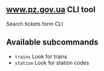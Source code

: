 ## www.pz.gov.ua CLI tool

Search tickets form CLI

## Available subcommands
- `trains`          Look for trains
- `station`         Look for station codes
